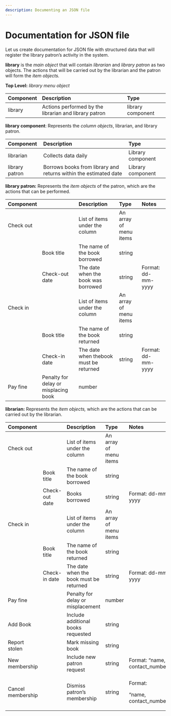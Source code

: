 ```yaml
---
description: Documenting an JSON file
---
```


# Documentation for JSON file

Let us create documentation for JSON file with structured data that will register the library patron’s activity in the system.

**library** is the _main object_ that will contain _librarian_ and _library patron_ as two objects. The actions that will be carried out by the librarian and the patron will form the _item objects._

**Top Level:** _library menu object_

| Component | Description | Type |
| :--- | :--- | :--- |
| library |  Actions performed by the librarian and library patron | library component |

**library component**: Represents the _column objects_, librarian, and library patron.

| Component | Description | Type |
| :--- | :--- | :--- |
| librarian | Collects data daily | Library component |
| library patron | Borrows books from library and returns within the estimated date | Library component |

**library patron:** Represents the _item objects_ of the patron, which are the actions that can be performed.

| Component |  | Description | Type | Notes |
| :--- | :--- | :--- | :--- | :--- |
| Check out |  | List of items under the column | An array of menu items |  |
|  | Book title | The name of the book borrowed | string |  |
|  | Check-out date | The date when the book was borrowed | string | Format: dd-mm-yyyy |
| Check in |  | List of items under the column | An array of menu items |  |
|  | Book title | The name of the book returned | string |  |
|  | Check-in date | The date when thebook must be returned | string | Format: dd-mm-yyyy |
| Pay fine | Penalty for delay or misplacing book | number |  |  |

**librarian:** Represents the _item objects,_ which are the actions that can be carried out by the librarian.

<table>
  <thead>
    <tr>
      <th style="text-align:left">Component</th>
      <th style="text-align:left"></th>
      <th style="text-align:left">Description</th>
      <th style="text-align:left">Type</th>
      <th style="text-align:left">Notes</th>
    </tr>
  </thead>
  <tbody>
    <tr>
      <td style="text-align:left">Check out</td>
      <td style="text-align:left"></td>
      <td style="text-align:left">List of items under the column</td>
      <td style="text-align:left">An array of menu items</td>
      <td style="text-align:left"></td>
    </tr>
    <tr>
      <td style="text-align:left"></td>
      <td style="text-align:left">Book title</td>
      <td style="text-align:left">The name of the book borrowed</td>
      <td style="text-align:left">string</td>
      <td style="text-align:left"></td>
    </tr>
    <tr>
      <td style="text-align:left"></td>
      <td style="text-align:left">Check-out date</td>
      <td style="text-align:left">Books borrowed</td>
      <td style="text-align:left">string</td>
      <td style="text-align:left">Format: dd-mm-yyyy</td>
    </tr>
    <tr>
      <td style="text-align:left">Check in</td>
      <td style="text-align:left"></td>
      <td style="text-align:left">List of items under the column</td>
      <td style="text-align:left">An array of menu items</td>
      <td style="text-align:left"></td>
    </tr>
    <tr>
      <td style="text-align:left"></td>
      <td style="text-align:left">Book title</td>
      <td style="text-align:left">The name of the book returned</td>
      <td style="text-align:left">string</td>
      <td style="text-align:left"></td>
    </tr>
    <tr>
      <td style="text-align:left"></td>
      <td style="text-align:left">Check-in date</td>
      <td style="text-align:left">The date when the book must be returned</td>
      <td style="text-align:left">string</td>
      <td style="text-align:left">Format: dd-mm-yyyy</td>
    </tr>
    <tr>
      <td style="text-align:left">Pay fine</td>
      <td style="text-align:left"></td>
      <td style="text-align:left">Penalty for delay or misplacement</td>
      <td style="text-align:left">number</td>
      <td style="text-align:left"></td>
    </tr>
    <tr>
      <td style="text-align:left">Add Book</td>
      <td style="text-align:left"></td>
      <td style="text-align:left">Include additional books requested</td>
      <td style="text-align:left">string</td>
      <td style="text-align:left"></td>
    </tr>
    <tr>
      <td style="text-align:left">Report stolen</td>
      <td style="text-align:left"></td>
      <td style="text-align:left">Mark missing book</td>
      <td style="text-align:left">string</td>
      <td style="text-align:left"></td>
    </tr>
    <tr>
      <td style="text-align:left">New membership</td>
      <td style="text-align:left"></td>
      <td style="text-align:left">Include new patron request</td>
      <td style="text-align:left">string</td>
      <td style="text-align:left">Format: &#x201C;name, contact_number&#x201D;</td>
    </tr>
    <tr>
      <td style="text-align:left">Cancel membership</td>
      <td style="text-align:left"></td>
      <td style="text-align:left">Dismiss patron&#x2019;s membership</td>
      <td style="text-align:left">string</td>
      <td style="text-align:left">
        <p>Format:</p>
        <p>&#x201C;name, contact_number&#x201D;</p>
      </td>
    </tr>
  </tbody>
</table>


